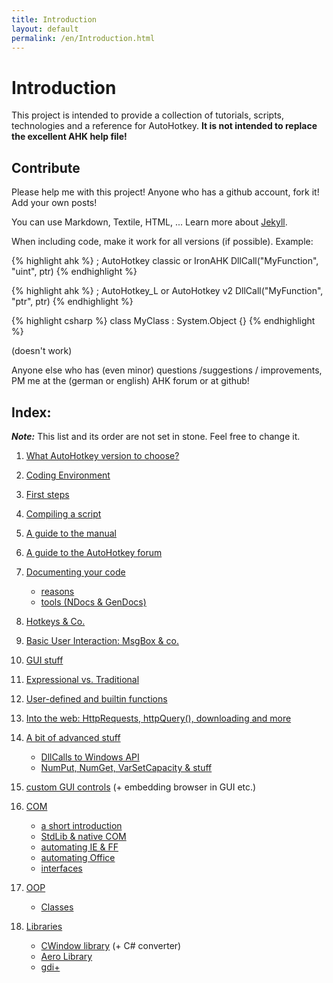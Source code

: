 ```yaml
---
title: Introduction
layout: default
permalink: /en/Introduction.html
---
```


# Introduction
This project is intended to provide a collection of tutorials, scripts, technologies and a reference for AutoHotkey.
**It is not intended to replace the excellent AHK help file!**

## Contribute
Please help me with this project! Anyone who has a github account, fork it! Add your own posts!

You can use Markdown, Textile, HTML, ...
Learn more about [Jekyll](https://github.com/mojombo/jekyll#readme).

When including code, make it work for all versions (if possible). Example:

{% highlight ahk %}
; AutoHotkey classic or IronAHK
DllCall("MyFunction", "uint", ptr)
{% endhighlight %}

{% highlight ahk %}
; AutoHotkey_L or AutoHotkey v2
DllCall("MyFunction", "ptr", ptr)
{% endhighlight %}

{% highlight csharp %}
class MyClass : System.Object {}
{% endhighlight %}

(doesn't work)

Anyone else who has (even minor) questions /suggestions / improvements, PM me at the (german or english) AHK forum or at github!

## Index:
***Note:*** This list and its order are not set in stone. Feel free to change it.

1. [What AutoHotkey version to choose?](What-Version-To-Choose.html)
2. [Coding Environment](Coding-Environment.html)
3. [First steps]()
4. [Compiling a script](Compiling.html)

5. [A guide to the manual]()
6. [A guide to the AutoHotkey forum]()

7. [Documenting your code]()
	- [reasons]()
	- [tools (NDocs & GenDocs)]()

8. [Hotkeys & Co.]()
9. [Basic User Interaction: MsgBox & co.]()
10. [GUI stuff]()

11. [Expressional vs. Traditional]()
12. [User-defined and builtin functions]()

13. [Into the web: HttpRequests, httpQuery(), downloading and more]()

14. [A bit of advanced stuff]()
	- [DllCalls to Windows API]()
	- [NumPut, NumGet, VarSetCapacity & stuff]()

15. [custom GUI controls]() (+ embedding browser in GUI etc.)

16. [COM]()
	- [a short introduction]()
	- [StdLib & native COM]()
	- [automating IE & FF]()
	- [automating Office]()
	- [interfaces]()

17. [OOP]()
	- [Classes]()

18. [Libraries]()
    - [CWindow library]() (+ C# converter)
    - [Aero Library]()
    - [gdi+]()
